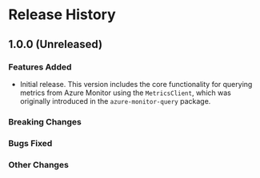 # Release History

## 1.0.0 (Unreleased)

### Features Added

- Initial release. This version includes the core functionality for querying metrics from Azure Monitor using the `MetricsClient`, which was originally introduced in the `azure-monitor-query` package.

### Breaking Changes

### Bugs Fixed

### Other Changes
